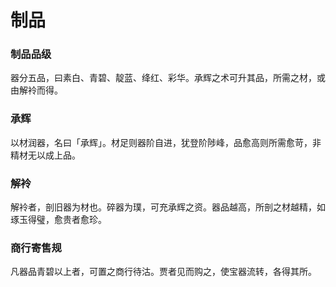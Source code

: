 # 制品

### 制品品级

器分五品，曰素白、青碧、靛蓝、绛红、彩华。承辉之术可升其品，所需之材，或由解袊而得。

### 承辉

以材润器，名曰「承辉」。材足则器阶自进，犹登阶陟峰，品愈高则所需愈苛，非精材无以成上品。

### 解袊

解袊者，剖旧器为材也。碎器为璞，可充承辉之资。器品越高，所剖之材越精，如琢玉得璧，愈贵者愈珍。

### 商行寄售规

凡器品青碧以上者，可置之商行待沽。贾者见而购之，使宝器流转，各得其所。

